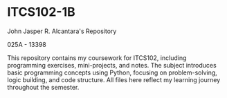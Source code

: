 # ITCS102-1B
John Jasper R. Alcantara's Repository

025A - 13398

This repository contains my coursework for ITCS102, including programming exercises, mini-projects, and notes. The subject introduces basic programming concepts using Python, focusing on problem-solving, logic building, and code structure. All files here reflect my learning journey throughout the semester.
